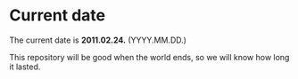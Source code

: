 # Current date

The current date is **2011.02.24.** (YYYY.MM.DD.)

This repository will be good when the world ends, so we will know how long it lasted.
